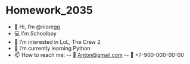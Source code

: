 # Homework_2035
- 👋 Hi, I’m @nioregg
- 💻 I'm Schoolboy
- 👀 I’m interested in LoL, The Crew 2
- 🌱 I’m currently learning Python
- 📫 How to reach me:
-- 📨 Anton@gmail.com
-- 📱 +7-900-000-00-00
